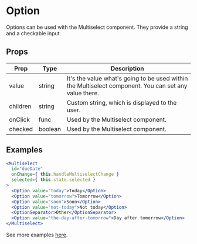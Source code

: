 # Option

Options can be used with the Multiselect component. They provide a string and a checkable input.

## Props

| Prop | Type | Description |
| ---- | ---- | ----------- |
| value | string | It's the value what's going to be used within the Multiselect component. You can set any value there. |
| children | string | Custom string, which is displayed to the user. |
| onClick | func | Used by the Multiselect component. |
| checked | boolean | Used by the Multiselect component. |


## Examples

```jsx
<Multiselect
  id="dueDate"
  onChange={ this.handleMultiselectChange }
  selected={ this.state.selected }
>
  <Option value="today">Today</Option>
  <Option value="tomorrow">Tomorrow</Option>
  <Option value="soon">Soon</Option>
  <Option value="not-today">Not today</Option>
  <OptionSeparator>Other</OptionSeparator>
  <Option value="the-day-after-tomorrow">Day after tomorrow</Option>
</Multiselect>
```

See more examples [here](/src/pages/select.js).
